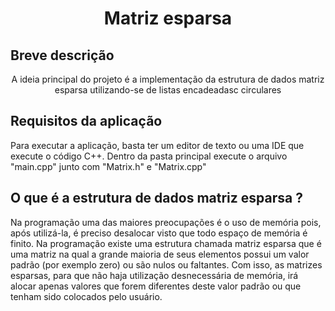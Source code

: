 <h1 align="center">Matriz esparsa</h1>


## Breve descrição 
<p align="center">A ideia principal do projeto é a implementação da estrutura de dados matriz esparsa utilizando-se de listas encadeadasc circulares</p>

## Requisitos da aplicação 
Para executar a aplicação, basta ter um editor de texto ou uma IDE que execute o código C++. Dentro da pasta principal execute o arquivo "main.cpp" junto com "Matrix.h" e "Matrix.cpp" 


## O que é a estrutura de dados matriz esparsa ? 
Na programação uma das maiores preocupações é o uso de memória pois, após utilizá-la, é preciso desalocar visto que todo espaço de memória é finito. Na programação existe uma estrutura chamada matriz esparsa que é uma matriz na qual a grande maioria de seus elementos possui um valor padrão (por exemplo zero) ou são nulos ou faltantes. Com isso, as matrizes esparsas, para que não haja utilização desnecessária de memória, irá alocar apenas valores que forem diferentes deste valor padrão ou que tenham sido colocados pelo usuário. 

